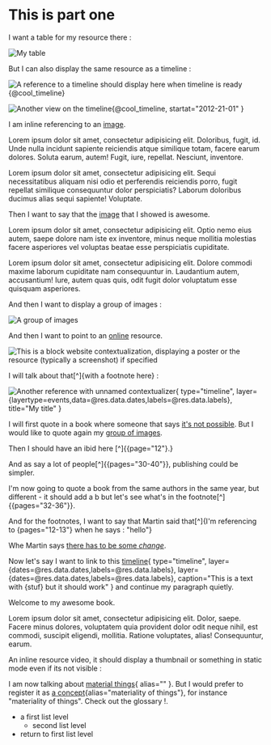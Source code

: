 # This is part one


I want a table for my resource there :

![My table](@temporal_data)

But I can also display the same resource as a timeline :

![A reference to a timeline should display here when timeline is ready](@temporal_data){@cool_timeline}



![Another view on the timeline](@temporal_data){@cool_timeline,
    startat="2012-21-01"
}

I am inline referencing to an [image](@image_test_1).

Lorem ipsum dolor sit amet, consectetur adipisicing elit. Doloribus, fugit, id. Unde nulla incidunt sapiente reiciendis atque similique totam, facere earum dolores. Soluta earum, autem! Fugit, iure, repellat. Nesciunt, inventore.

Lorem ipsum dolor sit amet, consectetur adipisicing elit. Sequi necessitatibus aliquam nisi odio et perferendis reiciendis porro, fugit repellat similique consequuntur dolor perspiciatis? Laborum doloribus ducimus alias sequi sapiente! Voluptate.

Then I want to say that the [image](@image_test_1) that I showed is awesome.

Lorem ipsum dolor sit amet, consectetur adipisicing elit. Optio nemo eius autem, saepe dolore nam iste ex inventore, minus neque mollitia molestias facere asperiores vel voluptas beatae esse perspiciatis cupiditate.

Lorem ipsum dolor sit amet, consectetur adipisicing elit. Dolore commodi maxime laborum cupiditate nam consequuntur in. Laudantium autem, accusantium! Iure, autem quas quis, odit fugit dolor voluptatum esse quisquam asperiores.

And then I want to display a group of images :

![A group of images](@image_test_1,@image_test_2)

And then I want to point to an [online](@website_test) resource.

![This is a block *website* contextualization, displaying a poster or the resource (typically a screenshot) if specified](@website_test)

I will talk about that[^]{with a footnote here} :

![Another reference with unnamed contextualizer](@temporal_data){
    type="timeline",
    layer={layertype=events,data=@res.data.dates,labels=@res.data.labels},
    title="My title"
}

I will first quote in a book where someone that says [it's not possible](@ab94).
But I would like to quote again my [group of images](@image_test_1,@image_test_2).

Then I should have an ibid here [^]{[](@ab94){page="12"}.}

And as say a lot of people[^]{[](@martin_change_2002){pages="30-40"}}, publishing could be simpler.

I'm now going to quote a book from the same authors in the same year, but different - it should add a b but let's see what's in the footnote[^]{[](@martin_change_2002b){pages="32-36"}}.

And for the footnotes, I want to say that Martin said that[^]{I'm referencing to [](@martin_change_2002){pages="12-13"} when he says : "hello"}

Whe Martin says [there has to be some *change*](@martin_change_2002).

Now let's say I want to link to this [timeline](@temporal_data){
    type="timeline",
    layer={dates=@res.data.dates,labels=@res.data.labels},
    layer={dates=@res.data.dates,labels=@res.data.labels},
    caption="This is a text with {stuf} but it should work"
} and continue my paragraph quietly.

Welcome to my awesome book.

Lorem ipsum dolor sit amet, consectetur adipisicing elit. Dolor, saepe. Facere minus dolores, voluptatem quia provident dolor odit neque nihil, est commodi, suscipit eligendi, mollitia. Ratione voluptates, alias! Consequuntur, earum.

An inline resource video, it should display a thumbnail or something in static mode even if its not visible :


I am now talking about [material things](@materiality){
alias=""
}. But I would prefer to register it as [a concept](@materiality){alias="materiality of things"}, for instance "materiality of things". Check out the glossary !.

* a first list level
    - second list level
* return to first list level
